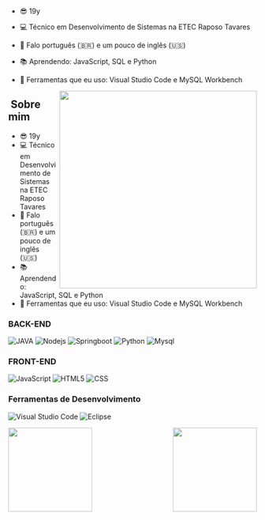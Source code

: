 ###

 - 😎 19y
 - 💻 Técnico em Desenvolvimento de Sistemas na ETEC Raposo Tavares
 - 💬 Falo português (🇧🇷) e um pouco de inglês (🇺🇸)
 - 📚 Aprendendo: JavaScript, SQL e Python
 - 💼 Ferramentas que eu uso: Visual Studio Code e MySQL Workbench

   <div>

<img align="right" height="400em" src="https://media.discordapp.net/attachments/1057382154985811971/1202661140220354711/pngegg.png?ex=65ce4478&is=65bbcf78&hm=f565b75649c2b97c6cf3b5081dc08e21a55f29ee5f2241ff5b6fd05a24ff7b34&=&format=webp&quality=lossless&width=758&height=671">
  
## &nbsp;Sobre mim

 - 😎 19y
 - 💻 Técnico em Desenvolvimento de Sistemas na ETEC Raposo Tavares
 - 💬 Falo português (🇧🇷) e um pouco de inglês (🇺🇸)
 - 📚 Aprendendo: JavaScript, SQL e Python
 - 💼 Ferramentas que eu uso: Visual Studio Code e MySQL Workbench

### BACK-END

![JAVA](https://img.shields.io/badge/-JAVA-002B4D?style=for-the-badge&logo=java)
![Nodejs](https://img.shields.io/badge/-nodejs-002B4D?style=for-the-badge&logo=nodedotjs)
![Springboot](https://img.shields.io/badge/-springboot-002B4D?style=for-the-badge&logo=springboot)
![Python](https://img.shields.io/badge/-python-002B4D?style=for-the-badge&logo=python)
![Mysql](https://img.shields.io/badge/-mysql-002B4D?style=for-the-badge&logo=mysql)

### FRONT-END

![JavaScript](https://img.shields.io/badge/-JavaScript-001F39?style=for-the-badge&logo=javascript)
![HTML5](https://img.shields.io/badge/-HTML5-001F39?style=for-the-badge&logo=HTML5)
![CSS](https://img.shields.io/badge/-CSS-001F39?style=for-the-badge&logo=CSS3&logoColor=1572B6)

### Ferramentas de Desenvolvimento

![Visual Studio Code](https://img.shields.io/badge/-Visual%20Studio%20Code-021632?style=for-the-badge&logo=visual-studio-code&logoColor=007ACC)
![Eclipse](https://img.shields.io/badge/-Eclipse-021632?style=for-the-badge&logo=eclipse-ide&logoColor=2C2255)

</div>


<div>
<img align="left"  height="170em"  src="https://github-readme-stats.vercel.app/api?username=QueijoQualho&show_icons=true&theme=radical">
<img align="right" height="170em" src="https://github-readme-stats.vercel.app/api/top-langs/?username=QueijoQualho&layout=compact&theme=radical">
</div>
